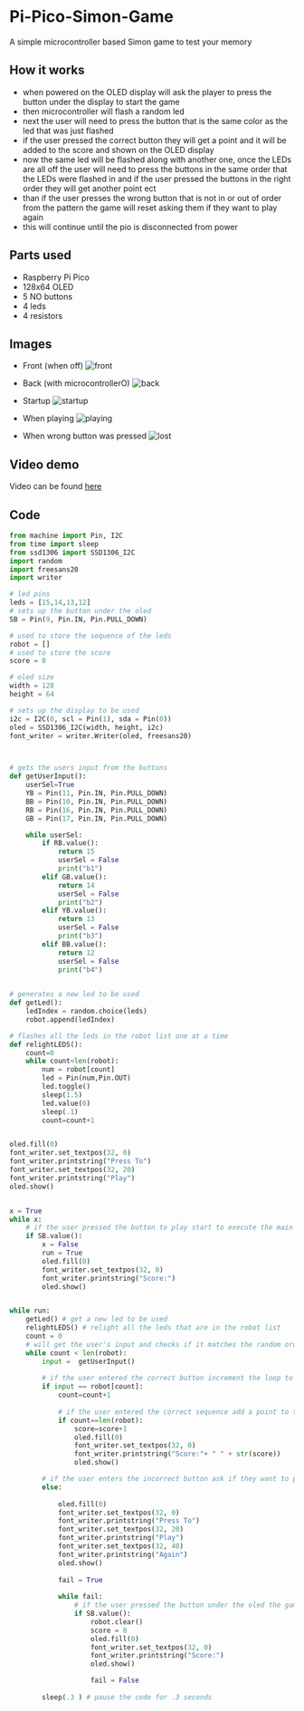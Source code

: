 # Pi-Pico-Simon-Game
A simple microcontroller based Simon game to test your memory 


## How it works
- when powered on the OLED display will ask the player to press the button under the display to start the game 
- then microcontroller will flash a random led 
- next the user will need to press the button that is the same color as the led that was just flashed 
- if the user pressed the correct button they will get a point and it will be added to the score and shown on the OLED display
- now the same led will be flashed along with another one, once the LEDs are all off the user will need to press the buttons in the same order that the LEDs were flashed in and if the user pressed the buttons in the right order they will get another point ect
- than if the user presses the wrong button that is not in or out of order from the pattern the game will reset asking them if they want to play again
- this will continue until the pio is disconnected from power 




## Parts used 
- Raspberry Pi Pico 
- 128x64 OLED
- 5 NO buttons 
- 4 leds
- 4 resistors 

## Images

- Front (when off)
![front](https://github.com/AndrewSae/Pi-Pico-Simon-Game/blob/main/images/20220622_113938.jpg?raw=true)

- Back (with microcontrollerO)
![back](https://github.com/AndrewSae/Pi-Pico-Simon-Game/blob/main/images/20220622_114000.jpg?raw=true)

- Startup
![startup](https://github.com/AndrewSae/Pi-Pico-Simon-Game/blob/main/images/20220622_114057.jpg?raw=true)

- When playing
![playing](https://github.com/AndrewSae/Pi-Pico-Simon-Game/blob/main/images/20220622_114210.jpg?raw=true)

- When wrong button was pressed
![lost](https://github.com/AndrewSae/Pi-Pico-Simon-Game/blob/main/images/20220622_114239.jpg?raw=true)

## Video demo
Video can be found [here](https://drive.google.com/file/d/1--hTG3fuaXCabdZLHSP3pG-j4fPuJu1Z/view)

## Code 
``` python 
from machine import Pin, I2C
from time import sleep
from ssd1306 import SSD1306_I2C
import random
import freesans20
import writer

# led pins
leds = [15,14,13,12]
# sets up the button under the oled
SB = Pin(9, Pin.IN, Pin.PULL_DOWN)

# used to store the sequence of the leds
robot = []
# used to store the score 
score = 0

# oled size
width = 128
height = 64

# sets up the display to be used 
i2c = I2C(0, scl = Pin(1), sda = Pin(0))
oled = SSD1306_I2C(width, height, i2c)
font_writer = writer.Writer(oled, freesans20)



# gets the users input from the buttons
def getUserInput():
    userSel=True
    YB = Pin(11, Pin.IN, Pin.PULL_DOWN)
    BB = Pin(10, Pin.IN, Pin.PULL_DOWN)
    RB = Pin(16, Pin.IN, Pin.PULL_DOWN)
    GB = Pin(17, Pin.IN, Pin.PULL_DOWN)

    while userSel:
        if RB.value():
            return 15
            userSel = False
            print("b1")
        elif GB.value():
            return 14
            userSel = False
            print("b2")
        elif YB.value():
            return 13
            userSel = False
            print("b3")
        elif BB.value():
            return 12
            userSel = False
            print("b4")
        

# generates a new led to be used
def getLed():
    ledIndex = random.choice(leds)
    robot.append(ledIndex)

# flashes all the leds in the robot list one at a time 
def relightLEDS():
    count=0
    while count<len(robot):
        num = robot[count]
        led = Pin(num,Pin.OUT)
        led.toggle()
        sleep(1.5)
        led.value(0)
        sleep(.1)
        count=count+1


oled.fill(0)
font_writer.set_textpos(32, 0)
font_writer.printstring("Press To")
font_writer.set_textpos(32, 20)
font_writer.printstring("Play")
oled.show()


x = True
while x:
    # if the user pressed the button to play start to execute the main loop
    if SB.value():
        x = False
        run = True
        oled.fill(0)
        font_writer.set_textpos(32, 0)
        font_writer.printstring("Score:")
        oled.show()


while run:
    getLed() # get a new led to be used
    relightLEDS() # relight all the leds that are in the robot list
    count = 0
    # will get the user's input and checks if it matches the random order that is stored in the robot list
    while count < len(robot):
        input =  getUserInput()
        
        # if the user entered the correct button increment the loop to check the next input 
        if input == robot[count]:
            count=count+1
            
            # if the user entered the correct sequence add a point to the score and display the new score on the oled (if the loop checked all of the items in the list and the user got the pattern correct) 
            if count==len(robot):
                score=score+1
                oled.fill(0)
                font_writer.set_textpos(32, 0)
                font_writer.printstring("Score:"+ " " + str(score))
                oled.show()

        # if the user enters the incorrect button ask if they want to play again via the oled 
        else: 
            
            oled.fill(0)
            font_writer.set_textpos(32, 0)
            font_writer.printstring("Press To")
            font_writer.set_textpos(32, 20)
            font_writer.printstring("Play")
            font_writer.set_textpos(32, 40)
            font_writer.printstring("Again")
            oled.show()
            
            fail = True
            
            while fail:
                # if the user pressed the button under the oled the game will restart
                if SB.value():
                    robot.clear()
                    score = 0
                    oled.fill(0)
                    font_writer.set_textpos(32, 0)
                    font_writer.printstring("Score:")
                    oled.show()

                    fail = False
                    
        sleep(.3 ) # pause the code for .3 seconds 
```

